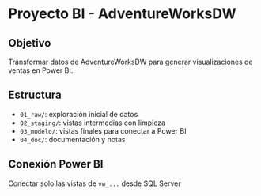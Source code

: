 # Proyecto BI - AdventureWorksDW

## Objetivo
Transformar datos de AdventureWorksDW para generar visualizaciones de ventas en Power BI.

## Estructura
- `01_raw/`: exploración inicial de datos
- `02_staging/`: vistas intermedias con limpieza
- `03_modelo/`: vistas finales para conectar a Power BI
- `04_doc/`: documentación y notas

## Conexión Power BI
Conectar solo las vistas de `vw_...` desde SQL Server